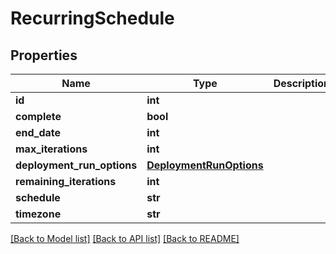 # RecurringSchedule

## Properties
Name | Type | Description | Notes
------------ | ------------- | ------------- | -------------
**id** | **int** |  | [optional] 
**complete** | **bool** |  | [optional] 
**end_date** | **int** |  | [optional] 
**max_iterations** | **int** |  | [optional] 
**deployment_run_options** | [**DeploymentRunOptions**](DeploymentRunOptions.md) |  | 
**remaining_iterations** | **int** |  | [optional] 
**schedule** | **str** |  | 
**timezone** | **str** |  | 

[[Back to Model list]](../README.md#documentation-for-models) [[Back to API list]](../README.md#documentation-for-api-endpoints) [[Back to README]](../README.md)


